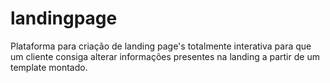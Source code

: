 # landingpage
Plataforma para criação de landing page's totalmente interativa para que um cliente consiga alterar informações presentes na landing a partir de um template montado.
